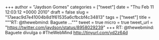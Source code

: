 
+++
author = "Jaydson Gomes"
categories = ["tweet"]
date = "Thu Feb 11 12:03:12 +0000 2010"
draft = false
slug = "17aeac9d7e41004b8d1f61535a6cfbcbf4c34813"
tags = ["tweet"]
title = """RT: @thewebmind: Baguete ..."""
tweet = true
micro = true
tweet_url = "https://twitter.com/jaydson/status/8958029239"
+++
RT: @thewebmind: Baguete divulga o #TheWebMind http://tinyurl.com/yd2z64d
